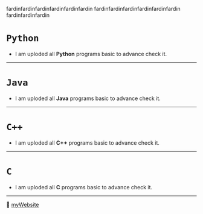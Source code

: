 fardinfardinfardinfardinfardinfardin
fardinfardinfardinfardinfardinfardin
fardinfardinfardin

# `Python`
- I am uploded all **Python** programs basic to advance check it.
---
# `Java`
- I am uploded all **Java** programs basic to advance check it.
---
# `C++`
- I am uploded all **C++** programs basic to advance check it.
---
# `C`
- I am uploded all **C** programs basic to advance check it.
***

🤔
[myWebsite](https://www.google.com/)
